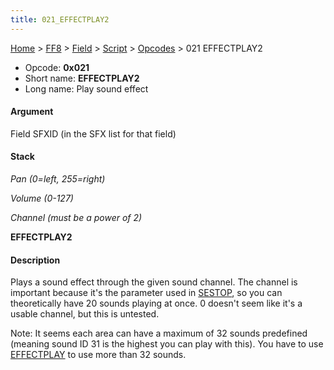 ```yaml
---
title: 021_EFFECTPLAY2
---
```


[Home](../../../../Main_Page.md) > [FF8](../../../../FF8.md) > [Field](../../../Field.md) > [Script](../../Script.md) > [Opcodes](../Opcodes.md) > 021 EFFECTPLAY2

-   Opcode: **0x021**
-   Short name: **EFFECTPLAY2**
-   Long name: Play sound effect

#### Argument

Field SFXID (in the SFX list for that field)

#### Stack

  
*Pan (0=left, 255=right)*

*Volume (0-127)*

*Channel (must be a power of 2)*

**EFFECTPLAY2**

#### Description

Plays a sound effect through the given sound channel. The channel is important because it's the parameter used in [SESTOP](0CD_SESTOP.md), so you can theoretically have 20 sounds playing at once. 0 doesn't seem like it's a usable channel, but this is untested.

Note: It seems each area can have a maximum of 32 sounds predefined (meaning sound ID 31 is the highest you can play with this). You have to use [EFFECTPLAY](0BC_EFFECTPLAY.md) to use more than 32 sounds.
